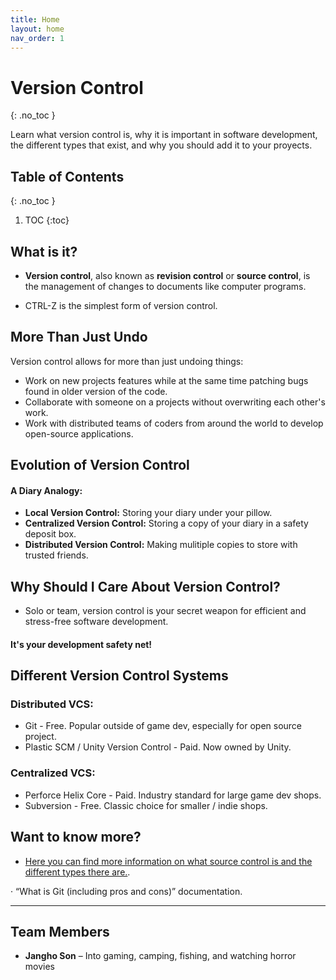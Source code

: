 ```yaml
---
title: Home
layout: home
nav_order: 1
---
```


<!-- prettier-ignore-start -->
# Version Control
{: .no_toc }

Learn what version control is, why it is important in software development, the different types that exist, and why you should add it to your proyects.

## Table of Contents
{: .no_toc }

1. TOC
{:toc}

<!-- prettier-ignore-end -->

## What is it?

- **Version control**, also known as **revision control** or **source control**, is the management of changes to documents like computer programs.

- CTRL-Z is the simplest form of version control.

## More Than Just Undo

Version control allows for more than just undoing things:
- Work on new projects features while at the same time patching bugs found in older version of the code.
- Collaborate with someone on a projects without overwriting each other's work.
- Work with distributed teams of coders from around the world to develop open-source applications.

## Evolution of Version Control

#### A Diary Analogy:

- **Local Version Control:** Storing your diary under your pillow.
- **Centralized Version Control:** Storing a copy of your diary in a safety deposit box.
- **Distributed Version Control:** Making mulitiple copies to store with trusted friends.

## Why Should I Care About Version Control?
- Solo or team, version control is your secret weapon for efficient and stress-free software development.

#### **It's your development safety net!**

## Different Version Control Systems

### Distributed VCS:
- Git - Free. Popular outside of game dev, especially for open source project.
- Plastic SCM / Unity Version Control - Paid. Now owned by Unity.

### Centralized VCS:
- Perforce Helix Core - Paid. Industry standard for large game dev shops.
- Subversion - Free. Classic choice for smaller / indie shops.

## Want to know more?

- [Here you can find more information on what source control is and the different types there are.](https://git-scm.com/book/ms/v2/Getting-Started-About-Version-Control).



· “What is Git (including pros and cons)” documentation.

---

## Team Members

- **Jangho Son** – Into gaming, camping, fishing, and watching horror movies
